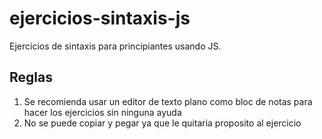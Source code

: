 # ejercicios-sintaxis-js
Ejercicios de sintaxis para principiantes usando JS.

## Reglas
1. Se recomienda usar un editor de texto plano como bloc de notas para hacer los ejercicios sin ninguna ayuda
2. No se puede copiar y pegar ya que le quitaria proposito al ejercicio
